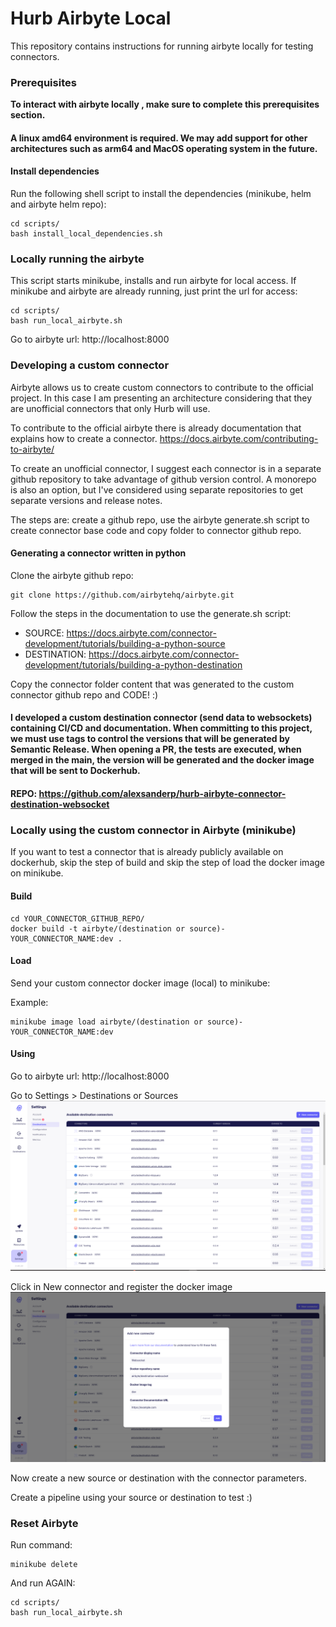 # Hurb Airbyte Local
  
This repository contains instructions for running airbyte locally for testing connectors.
  
### Prerequisites  
**To interact with airbyte locally , make sure to complete this prerequisites section.**

#### A linux amd64 environment is required. We may add support for other architectures such as arm64 and MacOS operating system in the future.

#### Install dependencies
Run the following shell script to install the dependencies (minikube, helm and airbyte helm repo):
```
cd scripts/
bash install_local_dependencies.sh
```

### Locally running the airbyte
This script starts minikube, installs and run airbyte for local access. If minikube and airbyte are already running, just print the url for access:

```
cd scripts/
bash run_local_airbyte.sh
```

Go to airbyte url: http://localhost:8000  

### Developing a custom connector
Airbyte allows us to create custom connectors to contribute to the official project. In this case I am presenting an architecture considering that they are unofficial connectors that only Hurb will use.

To contribute to the official airbyte there is already documentation that explains how to create a connector. https://docs.airbyte.com/contributing-to-airbyte/

To create an unofficial connector, I suggest each connector is in a separate github repository to take advantage of github version control. A monorepo is also an option, but I've considered using separate repositories to get separate versions and release notes.

The steps are: create a github repo, use the airbyte generate.sh script to create connector base code and copy folder to connector github repo.

#### Generating a connector written in python

Clone the airbyte github repo:

```
git clone https://github.com/airbytehq/airbyte.git
```

Follow the steps in the documentation to use the generate.sh script:

- SOURCE: https://docs.airbyte.com/connector-development/tutorials/building-a-python-source
- DESTINATION: https://docs.airbyte.com/connector-development/tutorials/building-a-python-destination

Copy the connector folder content that was generated to the custom connector github repo and CODE! :)

#### I developed a custom destination connector (send data to websockets) containing CI/CD and documentation. When committing to this project, we must use tags to control the versions that will be generated by Semantic Release. When opening a PR, the tests are executed, when merged in the main, the version will be generated and the docker image that will be sent to Dockerhub.
#### REPO: https://github.com/alexsanderp/hurb-airbyte-connector-destination-websocket

### Locally using the custom connector in Airbyte (minikube)  

If you want to test a connector that is already publicly available on dockerhub, skip the step of build and skip the step of load the docker image on minikube.


#### Build  
```
cd YOUR_CONNECTOR_GITHUB_REPO/
docker build -t airbyte/(destination or source)-YOUR_CONNECTOR_NAME:dev .  
```
 
#### Load  

Send your custom connector docker image (local) to minikube:

Example:
```  
minikube image load airbyte/(destination or source)-YOUR_CONNECTOR_NAME:dev 
```  
 
#### Using

Go to airbyte url: http://localhost:8000  
  
Go to Settings > Destinations or Sources
![img.png](images/1.png)  
  
Click in New connector and register the docker image  
![img.png](images/2.png)  
  
Now create a new source or destination with the connector parameters.
  
Create a pipeline using your source or destination to test :)

### Reset Airbyte

Run command:

```
minikube delete
```

And run AGAIN: 

```
cd scripts/
bash run_local_airbyte.sh
```